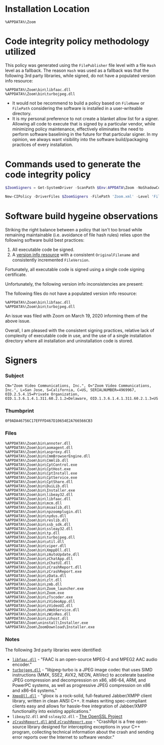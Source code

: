 # Installation Location
```
%APPDATA%\Zoom
```

# Code integrity policy methodology utilized
This policy was generated using the `FilePublisher` file level with a file `Hash` level as a fallback. The reason `Hash` was used as a fallback was that the following 3rd party libraries, while signed, do not have a populated version info resource:

```
%APPDATA%\Zoom\bin\libfaac.dll
%APPDATA%\Zoom\bin\turbojpeg.dll
```

* It would not be recommend to build a policy based on `FileName` or `FilePath` considering the software is installed in a user-writeable directory.
* It is my personal preference to not create a blanket allow list for a signer. Allowing all code to execute that is signed by a particular vendor, while minimizing policy maintenance, effectively eliminates the need to perform software baselining in the future for that particular signer. In my opinion, we always want visibility into the software build/packaging practices of every installation.

# Commands used to generate the code integrity policy

```powershell
$ZoomSigners = Get-SystemDriver -ScanPath $Env:APPDATA\Zoom -NoShadowCopy -UserPEs

New-CIPolicy -DriverFiles $ZoomSigners -FilePath 'Zoom.xml' -Level 'FilePublisher' -Fallback 'Hash'
```

# Software build hygeine observations

Striking the right balance between a policy that isn't too broad while remaining maintainable (i.e. avoidance of file hash rules) relies upon the following software build best practices:

1) All executable code be signed.
2) A [version info resource](https://docs.microsoft.com/en-us/windows/win32/menurc/versioninfo-resource) with a consistent `OriginalFilename` and consistently incremented `FileVersion`.

Fortunately, all executable code is signed using a single code signing certificate.

Unfortunately, the following version info inconsistencies are present:

The following files do not have a populated version info resource:

```
%APPDATA%\Zoom\bin\libfaac.dll
%APPDATA%\Zoom\bin\turbojpeg.dll
```

An issue was filed with Zoom on March 19, 2020 informing them of the above issue.

Overall, I am pleased with the consistent signing practices, relative lack of complexity of executable code in use, and the use of a single installation directory where all installation and uninstallation code is stored.

# Signers

### Subject
`CN="Zoom Video Communications, Inc.", O="Zoom Video Communications, Inc.", L=San Jose, S=California, C=US, SERIALNUMBER=4969967, OID.2.5.4.15=Private Organization, OID.1.3.6.1.4.1.311.60.2.1.2=Delaware, OID.1.3.6.1.4.1.311.60.2.1.3=US`

### Thumbprint
`0F9ADA46756C17EFFFD467D10654E2A766566CB3`

### Files

```
%APPDATA%\Zoom\bin\annoter.dll
%APPDATA%\Zoom\bin\aomagent.dll
%APPDATA%\Zoom\bin\asproxy.dll
%APPDATA%\Zoom\bin\CmmBrowserEngine.dll
%APPDATA%\Zoom\bin\Cmmlib.dll
%APPDATA%\Zoom\bin\CptControl.exe
%APPDATA%\Zoom\bin\CptHost.exe
%APPDATA%\Zoom\bin\CptInstall.exe
%APPDATA%\Zoom\bin\CptService.exe
%APPDATA%\Zoom\bin\CptShare.dll
%APPDATA%\Zoom\bin\DuiLib.dll
%APPDATA%\Zoom\bin\Installer.exe
%APPDATA%\Zoom\bin\libeay32.dll
%APPDATA%\Zoom\bin\libfaac.dll
%APPDATA%\Zoom\bin\mcm.dll
%APPDATA%\Zoom\bin\msaalib.dll
%APPDATA%\Zoom\bin\npzoomplugin.dll
%APPDATA%\Zoom\bin\nydus.dll
%APPDATA%\Zoom\bin\reslib.dll
%APPDATA%\Zoom\bin\ssb_sdk.dll
%APPDATA%\Zoom\bin\ssleay32.dll
%APPDATA%\Zoom\bin\tp.dll
%APPDATA%\Zoom\bin\turbojpeg.dll
%APPDATA%\Zoom\bin\util.dll
%APPDATA%\Zoom\bin\viper.dll
%APPDATA%\Zoom\bin\XmppDll.dll
%APPDATA%\Zoom\bin\zAutoUpdate.dll
%APPDATA%\Zoom\bin\zChatApp.dll
%APPDATA%\Zoom\bin\zChatUI.dll
%APPDATA%\Zoom\bin\zCrashReport.dll
%APPDATA%\Zoom\bin\zCrashReport.exe
%APPDATA%\Zoom\bin\zData.dll
%APPDATA%\Zoom\bin\zlt.dll
%APPDATA%\Zoom\bin\zmb.dll
%APPDATA%\Zoom\bin\Zoom_launcher.exe
%APPDATA%\Zoom\bin\Zoom.exe
%APPDATA%\Zoom\bin\zTscoder.exe
%APPDATA%\Zoom\bin\zVideoApp.dll
%APPDATA%\Zoom\bin\zVideoUI.dll
%APPDATA%\Zoom\bin\zWebService.dll
%APPDATA%\Zoom\bin\zWinRes.dll
%APPDATA%\Zoom\bin\zzhost.dll
%APPDATA%\Zoom\uninstall\Installer.exe
%APPDATA%\Zoom\ZoomDownload\Installer.exe
```

### Notes

The following 3rd party libraries were identified:

* [`libfaac.dll`](https://www.audiocoding.com/) - "FAAC is an open-source MPEG-4 and MPEG2 AAC au­dio en­co­der."
* [`turbojpeg.dll`](https://libjpeg-turbo.org/) - "libjpeg-turbo is a JPEG image codec that uses SIMD instructions (MMX, SSE2, AVX2, NEON, AltiVec) to accelerate baseline JPEG compression and decompression on x86, x86-64, ARM, and PowerPC systems, as well as progressive JPEG compression on x86 and x86-64 systems."
* [`XmppDll.dll`](https://camaya.net/gloox/) - "gloox is a rock-solid, full-featured Jabber/XMPP client library, written in clean ANSI C++. It makes writing spec-compliant clients easy and allows for hassle-free integration of Jabber/XMPP functionality into existing applications."
* `libeay32.dll` and `ssleay32.dll` - [The OpenSSL Project](http://www.openssl.org/)
* [`zCrashReport.dll` and `zCrashReport.exe`](http://crashrpt.sourceforge.net) - "CrashRpt is a free open-source library designed for intercepting exceptions in your C++ program, collecting technical information about the crash and sending error reports over the Internet to software vendor."